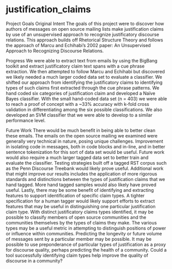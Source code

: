 # justification_claims

Project Goals
Original Intent
The goals of this project were to discover how authors of messages on open source mailing lists make justification claims by use of an unsupervised approach to recognize justificatory discourse relations. This approach builds off Rhetorical Structure Theory and follows the approach of Marcu and Echihabi’s 2002 paper: An Unsupervised Approach to Recognizing Discourse Relations.

Progress
We were able to extract text from emails by using the BigBang toolkit and extract justificatory claim text spans with a cue phrase extraction. We then attempted to follow Marcu and Echihabi but discovered we likely needed a much larger coded data set to evaluate a classifier. We shifted our approach from identifying the justificatory claims to identifying types of such claims first extracted through the cue phrase patterns. We hand coded six categories of justification claim and developed a Naïve Bayes classifier. With the small hand-coded data set (n = 403) we were able to reach a proof of concept with a ~33% accuracy with k-fold cross validation in differentiating among the six possible classifications. We also developed an SVM classifier that we were able to develop to a similar performance level.

Future Work
There would be much benefit in being able to better clean these emails. The emails on the open source mailing we examined were generally very technical in nature, posing unique challenges. Improvement in isolating code in messages, both in code blocks and in-line, and in better sentence tokenization for this sort of data set would be useful. Future work would also require a much larger tagged data set to better train and evaluate the classifier. Testing strategies built off a tagged RST corpus such as the Penn Discourse Treebank would likely prove useful.
Additional work that might improve our results includes the application of more rigorous standards and distinctions between the types of justification claims that we hand tagged. More hand tagged samples would also likely have proved useful. Lastly, there may be some benefit of identifying and extracting features to support identification of specific claim types. A tighter specification for a human tagger would likely support efforts to extract features that may be useful in distinguishing one particular justification claim type.
With distinct justificatory claims types identified, it may be possible to classify members of open source communities and the communities themselves by the types of claims they make. The various types may be a useful metric in attempting to distinguish positions of power or influence within communities. Predicting the longevity or future volume of messages sent by a particular member may be possible. It may be possible to use preponderance of particular types of justification as a proxy for discourse quality, perhaps predicting the health of a community. Could a tool successfully identifying claim types help improve the quality of discourse in a community?
